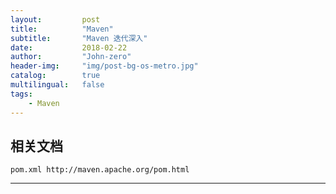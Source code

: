 ```yaml
---
layout:     	post
title:        	"Maven"
subtitle:     	"Maven 迭代深入"
date:         	2018-02-22
author:       	"John-zero"
header-img: 	"img/post-bg-os-metro.jpg"
catalog:      	true
multilingual: 	false
tags:
    - Maven
---
```




## 相关文档

	pom.xml http://maven.apache.org/pom.html



***